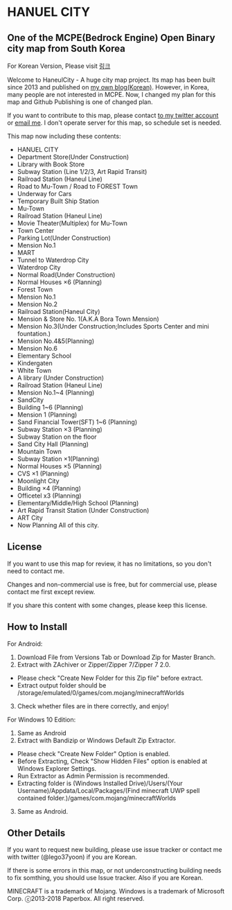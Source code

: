 # HANUEL CITY
## One of the MCPE(Bedrock Engine) Open Binary city map from South Korea

For Korean Version, Please visit [링크](http://pbdiary.pw)

Welcome to HaneulCity - A huge city map project.
Its map has been built since 2013 and published on [my own blog(Korean)](http://pbdiary.pw). However, in Korea, many people are not interested in MCPE. Now, I changed my plan for this map and Github Publishing is one of changed plan.

If you want to contribute to this map, please contact [to my twitter account](https://twitter.com/lego37yoon) or [email me](mailto:lego37yoon@outlook.com). I don't operate server for this map, so schedule set is needed.

This map now including these contents:
 * HANUEL CITY
  * Department Store(Under Construction)
  * Library with Book Store
  * Subway Station (Line 1/2/3, Art Rapid Transit)
  * Railroad Station (Haneul Line)
  * Road to Mu-Town / Road to FOREST Town
  * Underway for Cars
  * Temporary Built Ship Station
 * Mu-Town
  * Railroad Station (Haneul Line)
  * Movie Theater(Multiplex) for Mu-Town
  * Town Center
  * Parking Lot(Under Construction)
  * Mension No.1
  * MART
  * Tunnel to Waterdrop City
 * Waterdrop City
  * Normal Road(Under Construction)
  * Normal Houses ×6 (Planning)
 * Forest Town
  * Mension No.1
  * Mension No.2
  * Railroad Station(Haneul City)
  * Mension & Store No. 1(A.K.A Bora Town Mension)
  * Mension No.3(Under Construction;Includes Sports Center and mini fountation.)
  * Mension No.4&5(Planning)
  * Mension No.6
  * Elementary School
  * Kindergaten
 * White Town
  * A library (Under Construction)
  * Railroad Station (Haneul Line)
  * Mension No.1~4 (Planning)
 * SandCity
  * Building 1~6 (Planning)
  * Mension 1 (Planning)
  * Sand Financial Tower(SFT) 1~6 (Planning)
  * Subway Station ×3 (Planning)
  * Subway Station on the floor
  * Sand City Hall (Planning)
 * Mountain Town
  * Subway Station ×1(Planning)
  * Normal Houses ×5 (Planning)
  * CVS ×1 (Planning)
 * Moonlight City
  * Building ×4 (Planning)
  * Officetel x3 (Planning)
  * Elementary/Middle/High School (Planning)
  * Art Rapid Transit Station (Under Construction)
 * ART City
  * Now Planning All of this city.

## License

If you want to use this map for review, it has no limitations, so you don't need to contact me.

Changes and non-commercial use is free, but for commercial use, please contact me first except review.

If you share this content with some changes, please keep this license.

## How to Install

For Android:
1. Download File from Versions Tab or Download Zip for Master Branch.
2. Extract with ZAchiver or Zipper/Zipper 7/Zipper 7 2.0.
  * Please check "Create New Folder for this Zip file" before extract.
  * Extract output folder should be /storage/emulated/0/games/com.mojang/minecraftWorlds
3. Check whether files are in there correctly, and enjoy!

For Windows 10 Edition:
1. Same as Android
2. Extract with Bandizip or Windows Default Zip Extractor.
  * Please check "Create New Folder" Option is enabled.
  * Before Extracting, Check "Show Hidden Files" option is enabled at Windows Explorer Settings.
  * Run Extractor as Admin Permission is recommended.
  * Extracting folder is (Windows Installed Drive)/Users/(Your Username)/Appdata/Local/Packages/(Find minecraft UWP spell contained folder.)/games/com.mojang/minecraftWorlds
3. Same as Android.

## Other Details

If you want to request new building, please use issue tracker or contact me with twitter (@lego37yoon) if you are Korean.

If there is some errors in this map, or not underconstructing building needs to fix somthing, you should use Issue tracker. Also if you are Korean.

MINECRAFT is a trademark of Mojang.
Windows is a trademark of Microsoft Corp.
ⓒ2013-2018 Paperbox. All right reserved.